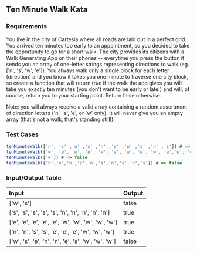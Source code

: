 ## Ten Minute Walk Kata

### Requirements 

You live in the city of Cartesia where all roads are laid out in a perfect grid. You arrived ten minutes too early to an appointment, so you decided to take the opportunity to go for a short walk. The city provides its citizens with a Walk Generating App on their phones -- everytime you press the button it sends you an array of one-letter strings representing directions to walk (eg. ['n', 's', 'w', 'e']). You always walk only a single block for each letter (direction) and you know it takes you one minute to traverse one city block, so create a function that will return true if the walk the app gives you will take you exactly ten minutes (you don't want to be early or late!) and will, of course, return you to your starting point. Return false otherwise.

Note: you will always receive a valid array containing a random assortment of direction letters ('n', 's', 'e', or 'w' only). It will never give you an empty array (that's not a walk, that's standing still!).

### Test Cases

```JavaScript
tenMinuteWalk(['n', 's' ,'n' ,'s' ,'n' ,'s' ,'n' ,'s' ,'n' ,'s']) # => true
tenMinuteWalk(['w', 'e', 'w', 'e', 'w', 'e', 'w', 'e', 'w', 'e','w', 'e']) # => false
tenMinuteWalk(['w']) # => false
tenMinuteWalk(['n','n','n','s','n','s','n','s','n','s']) # => false
```

### Input/Output Table

| Input                                              | Output |
| :------------------------------------------------- | :----- |
| ['w', 's']                                         | false  |
| ['s', 's', 's', 's', 's', 'n', 'n', 'n', 'n', 'n'] | true   |
| ['e', 'e', 'e', 'e', 'e', 'w', 'w', 'w', 'w', 'w'] | true   |
| ['n', 'n', 's', 's', 'e', 'e', 'e', 'w', 'w', 'w'] | true   |
| ['w', 's', 'e', 'n', 'n', 'e', 's', 'w', 'w', 'w'] | false  |
